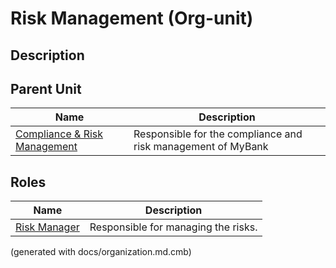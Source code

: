 # Risk Management (Org-unit)
## Description



## Parent Unit
| Name | Description |
|---|---|
| [Compliance & Risk Management](../../mybank/compliance/compliance-org.md) | Responsible for the compliance and risk management of MyBank |

## Roles
| Name | Description |
|---|---|
| [Risk Manager](../../mybank/compliance/risk-manager.md) | Responsible for managing the risks. |


(generated with docs/organization.md.cmb)
